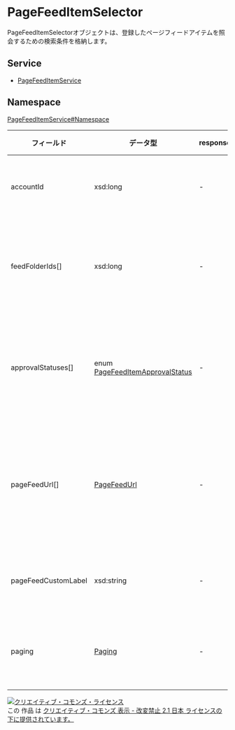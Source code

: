 # PageFeedItemSelector

PageFeedItemSelectorオブジェクトは、登録したページフィードアイテムを照会するための検索条件を格納します。

## Service

- [PageFeedItemService](../../services/PageFeedItemService.md)

## Namespace

[PageFeedItemService#Namespace](../../services/PageFeedItemService.md#namespace)

| フィールド               | データ型                                                               | response | get         | 説明                |
|---------------------|--------------------------------------------------------------------|----------|-------------|-------------------|
| accountId           | xsd:long                                                           | -        | Requirement | アカウントID        |
| feedFolderIds[]     | xsd:long                                                           | -        | Requirement | フィードフォルダID     |
| approvalStatuses[]  | enum [PageFeedItemApprovalStatus](./PageFeedItemApprovalStatus.md) | -        | Optional    | 審査ステータスの種類     |
| pageFeedUrl[]       | [PageFeedUrl](./PageFeedUrl.md)                                    | -        | Optional    | ページフィードURL検索条件 |
| pageFeedCustomLabel | xsd:string                                                         | -        | Optional    | カスタムラベル        |
| paging              | [Paging](../Common/Paging.md)                                      | -        | Optional    | ページング設定        |

[![クリエイティブ・コモンズ・ライセンス](https://i.creativecommons.org/l/by-nd/2.1/jp/88x31.png)](http://creativecommons.org/licenses/by-nd/2.1/jp/)<br>
この 作品 は [クリエイティブ・コモンズ 表示 - 改変禁止 2.1 日本 ライセンスの下に提供されています。](http://creativecommons.org/licenses/by-nd/2.1/jp/)
